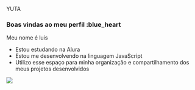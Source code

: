  YUTA  
### Boas vindas ao meu perfil :blue_heart

 Meu nome é luis

- Estou estudando na Alura
- Estou me desenvolvendo na linguagem JavaScript
- Utilizo esse espaço para minha organização e compartilhamento dos meus projetos desenvolvidos


![](https://media1.tenor.com/m/y48c7Rdnc_4AAAAd/yuta-yuta-okkustu-l.gif)
